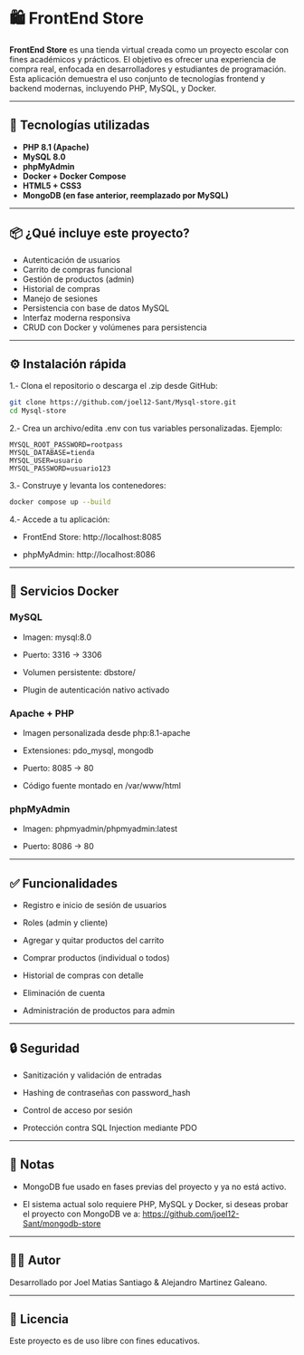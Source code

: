 # 🛍️ FrontEnd Store

**FrontEnd Store** es una tienda virtual creada como un proyecto escolar con fines académicos y prácticos. El objetivo es ofrecer una experiencia de compra real, enfocada en desarrolladores y estudiantes de programación. Esta aplicación demuestra el uso conjunto de tecnologías frontend y backend modernas, incluyendo PHP, MySQL, y Docker.

---

## 🚀 Tecnologías utilizadas

- **PHP 8.1 (Apache)**
- **MySQL 8.0**
- **phpMyAdmin**
- **Docker + Docker Compose**
- **HTML5 + CSS3**
- **MongoDB (en fase anterior, reemplazado por MySQL)**

---

## 📦 ¿Qué incluye este proyecto?

- Autenticación de usuarios
- Carrito de compras funcional
- Gestión de productos (admin)
- Historial de compras
- Manejo de sesiones
- Persistencia con base de datos MySQL
- Interfaz moderna responsiva
- CRUD con Docker y volúmenes para persistencia

---

## ⚙️ Instalación rápida
1.- Clona el repositorio o descarga el .zip desde GitHub:

```bash
git clone https://github.com/joel12-Sant/Mysql-store.git
cd Mysql-store
```

2.- Crea un archivo/edita .env con tus variables personalizadas. Ejemplo:
```env
MYSQL_ROOT_PASSWORD=rootpass
MYSQL_DATABASE=tienda
MYSQL_USER=usuario
MYSQL_PASSWORD=usuario123
```

3.- Construye y levanta los contenedores:
```bash
docker compose up --build
```
4.- Accede a tu aplicación:

- FrontEnd Store: http://localhost:8085

- phpMyAdmin: http://localhost:8086

---

## 🐬 Servicios Docker
### MySQL
- Imagen: mysql:8.0

- Puerto: 3316 -> 3306

- Volumen persistente: dbstore/

- Plugin de autenticación nativo activado

### Apache + PHP
- Imagen personalizada desde php:8.1-apache

- Extensiones: pdo_mysql, mongodb

- Puerto: 8085 -> 80

- Código fuente montado en /var/www/html

### phpMyAdmin
- Imagen: phpmyadmin/phpmyadmin:latest

- Puerto: 8086 -> 80

---

## ✅ Funcionalidades
- Registro e inicio de sesión de usuarios

- Roles (admin y cliente)

- Agregar y quitar productos del carrito

- Comprar productos (individual o todos)

- Historial de compras con detalle

- Eliminación de cuenta

- Administración de productos para admin

---

## 🔒 Seguridad
- Sanitización y validación de entradas

- Hashing de contraseñas con password_hash

- Control de acceso por sesión

- Protección contra SQL Injection mediante PDO

---

## 📌 Notas
- MongoDB fue usado en fases previas del proyecto y ya no está activo.

- El sistema actual solo requiere PHP, MySQL y Docker, si deseas probar el proyecto con MongoDB ve a: https://github.com/joel12-Sant/mongodb-store

---

## 🧑‍💻 Autor
Desarrollado por Joel Matias Santiago & Alejandro Martinez Galeano.

---
## 📄 Licencia
Este proyecto es de uso libre con fines educativos.
